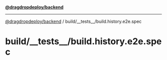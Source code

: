[**@dragdropdeploy/backend**](../../../README.md)

***

[@dragdropdeploy/backend](../../../README.md) / build/\_\_tests\_\_/build.history.e2e.spec

# build/\_\_tests\_\_/build.history.e2e.spec
